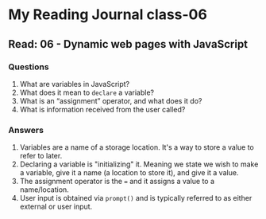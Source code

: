 # My Reading Journal class-06

## Read: 06 - Dynamic web pages with JavaScript

### Questions

1. What are variables in JavaScript?
2. What does it mean to `declare` a variable?
3. What is an “assignment” operator, and what does it do?
4. What is information received from the user called?

### Answers

1. Variables are a name of a storage location. It's a way to store a value to refer to later.
2. Declaring a variable is "initializing" it. Meaning we state we wish to make a variable, give it a name (a location to store it), and give it a value.
3. The assignment operator is the `=` and it assigns a value to a name/location.
4. User input is obtained via `prompt()` and is typically referred to as either external or user input.

